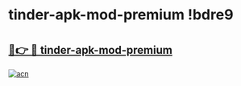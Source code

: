 # tinder-apk-mod-premium !bdre9

# <h2><a href="https://j28ryq.esa.edu.pl?title=tinder-apk-mod-premium&ref=bdre9">🔗👉 🔴 tinder-apk-mod-premium</a></h2>

[![acn](https://github.com/user-attachments/assets/0f9c940e-d8b0-45ae-aac7-cd30a18b3e1c)](https://j28ryq.esa.edu.pl?title=tinder-apk-mod-premium&ref=bdre9)

